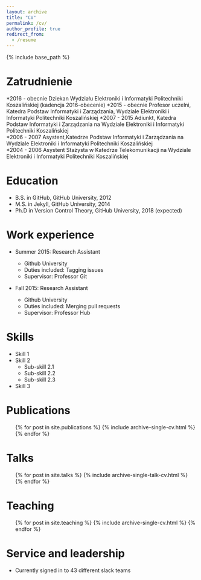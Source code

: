 ```yaml
---
layout: archive
title: "CV"
permalink: /cv/
author_profile: true
redirect_from:
  - /resume
---
```


{% include base_path %}

Zatrudnienie
============
*2016 - obecnie	Dziekan Wydziału Elektroniki i Informatyki Politechniki Koszalińskiej (kadencja 2016-obecenie)
*2015 - obecnie	Profesor uczelni, Katedra Podstaw Informatyki i Zarządzania, Wydziale Elektroniki i Informatyki Politechniki Koszalińskiej
*2007 - 2015 	  Adiunkt, Katedra Podstaw Informatyki i Zarządzania na Wydziale Elektroniki i Informatyki Politechniki Koszalińskiej	
*2006 - 2007     Asystent,Katedrze Podstaw Informatyki i Zarządzania na Wydziale Elektroniki i Informatyki Politechniki Koszalińskiej	
*2004 - 2006     Asystent Stażysta w Katedrze Telekomunikacji na Wydziale Elektroniki i Informatyki Politechniki Koszalińskiej


Education
======
* B.S. in GitHub, GitHub University, 2012
* M.S. in Jekyll, GitHub University, 2014
* Ph.D in Version Control Theory, GitHub University, 2018 (expected)

Work experience
======
* Summer 2015: Research Assistant
  * Github University
  * Duties included: Tagging issues
  * Supervisor: Professor Git

* Fall 2015: Research Assistant
  * Github University
  * Duties included: Merging pull requests
  * Supervisor: Professor Hub
  
Skills
======
* Skill 1
* Skill 2
  * Sub-skill 2.1
  * Sub-skill 2.2
  * Sub-skill 2.3
* Skill 3

Publications
======
  <ul>{% for post in site.publications %}
    {% include archive-single-cv.html %}
  {% endfor %}</ul>
  
Talks
======
  <ul>{% for post in site.talks %}
    {% include archive-single-talk-cv.html %}
  {% endfor %}</ul>
  
Teaching
======
  <ul>{% for post in site.teaching %}
    {% include archive-single-cv.html %}
  {% endfor %}</ul>
  
Service and leadership
======
* Currently signed in to 43 different slack teams
